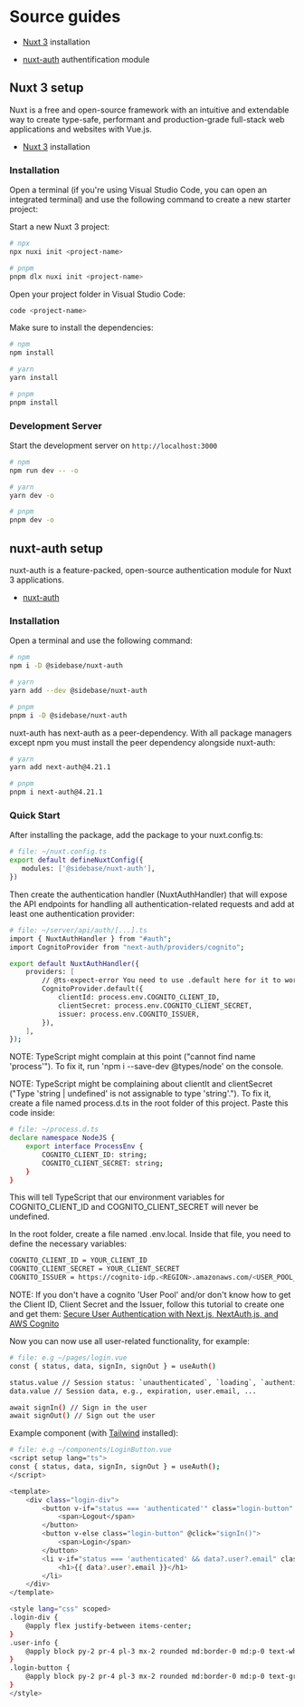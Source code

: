 # Source guides

-   [Nuxt 3](https://nuxt.com/docs/getting-started/installation) installation

-   [nuxt-auth](https://sidebase.io/nuxt-auth/getting-started/installation) authentification module

## Nuxt 3 setup

Nuxt is a free and open-source framework with an intuitive and extendable way to create type-safe, performant and production-grade full-stack web applications and websites with Vue.js.

-   [Nuxt 3](https://nuxt.com/docs/getting-started/installation) installation

### Installation

Open a terminal (if you're using Visual Studio Code, you can open an integrated terminal) and use the following command to create a new starter project:

Start a new Nuxt 3 project:

```bash
# npx
npx nuxi init <project-name>

# pnpm
pnpm dlx nuxi init <project-name>
```

Open your project folder in Visual Studio Code:

```bash
code <project-name>
```

Make sure to install the dependencies:

```bash
# npm
npm install

# yarn
yarn install

# pnpm
pnpm install
```

### Development Server

Start the development server on `http://localhost:3000`

```bash
# npm
npm run dev -- -o

# yarn
yarn dev -o

# pnpm
pnpm dev -o
```

<!-- ## Production

Build the application for production:

```bash
npm run build
```

Locally preview production build:

```bash
npm run preview
```

Check out the [deployment documentation](https://nuxt.com/docs/getting-started/deployment) for more information.
# nuxt3-cognito-dynamodb -->

## nuxt-auth setup

nuxt-auth is a feature-packed, open-source authentication module for Nuxt 3 applications.

-   [nuxt-auth](https://sidebase.io/nuxt-auth/getting-started/installation)

### Installation

Open a terminal and use the following command:

```bash
# npm
npm i -D @sidebase/nuxt-auth

# yarn
yarn add --dev @sidebase/nuxt-auth

# pnpm
pnpm i -D @sidebase/nuxt-auth
```

nuxt-auth has next-auth as a peer-dependency. With all package managers except npm you must install the peer dependency alongside nuxt-auth:

```bash
# yarn
yarn add next-auth@4.21.1

# pnpm
pnpm i next-auth@4.21.1
```

### Quick Start

After installing the package, add the package to your nuxt.config.ts:

```sh
# file: ~/nuxt.config.ts
export default defineNuxtConfig({
   modules: ['@sidebase/nuxt-auth'],
})
```

Then create the authentication handler (NuxtAuthHandler) that will expose the API endpoints for handling all authentication-related requests and add at least one authentication provider:

```sh
# file: ~/server/api/auth/[...].ts
import { NuxtAuthHandler } from "#auth";
import CognitoProvider from "next-auth/providers/cognito";

export default NuxtAuthHandler({
    providers: [
        // @ts-expect-error You need to use .default here for it to work during SSR. May be fixed via Vite at some point
        CognitoProvider.default({
            clientId: process.env.COGNITO_CLIENT_ID,
            clientSecret: process.env.COGNITO_CLIENT_SECRET,
            issuer: process.env.COGNITO_ISSUER,
        }),
    ],
});
```

NOTE: TypeScript might complain at this point ("cannot find name 'process'"). To fix it, run 'npm i --save-dev @types/node' on the console.

NOTE: TypeScript might be complaining about clientIt and clientSecret ("Type 'string | undefined' is not assignable to type 'string'."). To fix it, create a file named process.d.ts in the root folder of this project. Paste this code inside:

```sh
# file: ~/process.d.ts
declare namespace NodeJS {
    export interface ProcessEnv {
        COGNITO_CLIENT_ID: string;
        COGNITO_CLIENT_SECRET: string;
    }
}
```

This will tell TypeScript that our environment variables for COGNITO_CLIENT_ID and COGNITO_CLIENT_SECRET will never be undefined.

In the root folder, create a file named .env.local. Inside that file, you need to define the necessary variables:

```sh
COGNITO_CLIENT_ID = YOUR_CLIENT_ID
COGNITO_CLIENT_SECRET = YOUR_CLIENT_SECRET
COGNITO_ISSUER = https://cognito-idp.<REGION>.amazonaws.com/<USER_POOL_ID>
```

NOTE: If you don't have a cognito 'User Pool' and/or don't know how to get the Client ID, Client Secret and the Issuer, follow this tutorial to create one and get them: [Secure User Authentication with Next.js, NextAuth.js, and AWS Cognito](https://evoila.com/de/blog/2023/03/07/secure-user-authentication-with-next-js-nextauth-js-and-aws-cognito-2/)

Now you can now use all user-related functionality, for example:

```sh
# file: e.g ~/pages/login.vue
const { status, data, signIn, signOut } = useAuth()

status.value // Session status: `unauthenticated`, `loading`, `authenticated`
data.value // Session data, e.g., expiration, user.email, ...

await signIn() // Sign in the user
await signOut() // Sign out the user
```

Example component (with [Tailwind](https://tailwindcss.com/docs/guides/nuxtjs) installed):

```sh
# file: e.g ~/components/LoginButton.vue
<script setup lang="ts">
const { status, data, signIn, signOut } = useAuth();
</script>

<template>
    <div class="login-div">
        <button v-if="status === 'authenticated'" class="login-button" @click="signOut({ callbackUrl: '/' })">
            <span>Logout</span>
        </button>
        <button v-else class="login-button" @click="signIn()">
            <span>Login</span>
        </button>
        <li v-if="status === 'authenticated' && data?.user?.email" class="user-info">
            <h1>{{ data?.user?.email }}</h1>
        </li>
    </div>
</template>

<style lang="css" scoped>
.login-div {
    @apply flex justify-between items-center;
}
.user-info {
    @apply block py-2 pr-4 pl-3 mx-2 rounded md:border-0 md:p-0 text-white md:hover:text-white hover:bg-gray-700 md:hover:bg-transparent;
}
.login-button {
    @apply block py-2 pr-4 pl-3 mx-2 rounded md:border-0 md:p-0 text-gray-400 md:hover:text-white hover:bg-gray-700 hover:text-white md:hover:bg-transparent;
}
</style>
```
